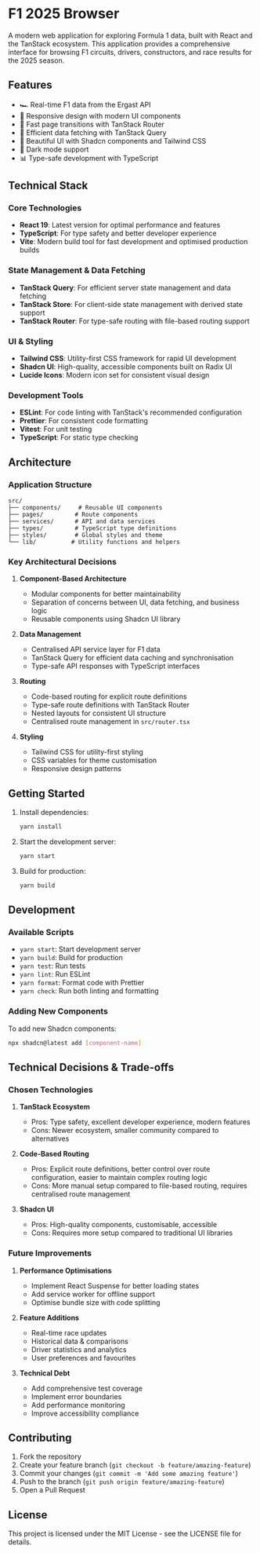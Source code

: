 # F1 2025 Browser

A modern web application for exploring Formula 1 data, built with React and the TanStack ecosystem. This application provides a comprehensive interface for browsing F1 circuits, drivers, constructors, and race results for the 2025 season.

## Features

- 🏎️ Real-time F1 data from the Ergast API
- 📱 Responsive design with modern UI components
- 🚀 Fast page transitions with TanStack Router
- 🔄 Efficient data fetching with TanStack Query
- 🎨 Beautiful UI with Shadcn components and Tailwind CSS
- 🌙 Dark mode support
- 📊 Type-safe development with TypeScript

## Technical Stack

### Core Technologies

- **React 19**: Latest version for optimal performance and features
- **TypeScript**: For type safety and better developer experience
- **Vite**: Modern build tool for fast development and optimised production builds

### State Management & Data Fetching

- **TanStack Query**: For efficient server state management and data fetching
- **TanStack Store**: For client-side state management with derived state support
- **TanStack Router**: For type-safe routing with file-based routing support

### UI & Styling

- **Tailwind CSS**: Utility-first CSS framework for rapid UI development
- **Shadcn UI**: High-quality, accessible components built on Radix UI
- **Lucide Icons**: Modern icon set for consistent visual design

### Development Tools

- **ESLint**: For code linting with TanStack's recommended configuration
- **Prettier**: For consistent code formatting
- **Vitest**: For unit testing
- **TypeScript**: For static type checking

## Architecture

### Application Structure

```
src/
├── components/     # Reusable UI components
├── pages/         # Route components
├── services/      # API and data services
├── types/         # TypeScript type definitions
├── styles/        # Global styles and theme
└── lib/          # Utility functions and helpers
```

### Key Architectural Decisions

1. **Component-Based Architecture**

   - Modular components for better maintainability
   - Separation of concerns between UI, data fetching, and business logic
   - Reusable components using Shadcn UI library

2. **Data Management**

   - Centralised API service layer for F1 data
   - TanStack Query for efficient data caching and synchronisation
   - Type-safe API responses with TypeScript interfaces

3. **Routing**

   - Code-based routing for explicit route definitions
   - Type-safe route definitions with TanStack Router
   - Nested layouts for consistent UI structure
   - Centralised route management in `src/router.tsx`

4. **Styling**
   - Tailwind CSS for utility-first styling
   - CSS variables for theme customisation
   - Responsive design patterns

## Getting Started

1. Install dependencies:

   ```bash
   yarn install
   ```

2. Start the development server:

   ```bash
   yarn start
   ```

3. Build for production:
   ```bash
   yarn build
   ```

## Development

### Available Scripts

- `yarn start`: Start development server
- `yarn build`: Build for production
- `yarn test`: Run tests
- `yarn lint`: Run ESLint
- `yarn format`: Format code with Prettier
- `yarn check`: Run both linting and formatting

### Adding New Components

To add new Shadcn components:

```bash
npx shadcn@latest add [component-name]
```

## Technical Decisions & Trade-offs

### Chosen Technologies

1. **TanStack Ecosystem**

   - Pros: Type safety, excellent developer experience, modern features
   - Cons: Newer ecosystem, smaller community compared to alternatives

2. **Code-Based Routing**

   - Pros: Explicit route definitions, better control over route configuration, easier to maintain complex routing logic
   - Cons: More manual setup compared to file-based routing, requires centralised route management

3. **Shadcn UI**
   - Pros: High-quality components, customisable, accessible
   - Cons: Requires more setup compared to traditional UI libraries

### Future Improvements

1. **Performance Optimisations**

   - Implement React Suspense for better loading states
   - Add service worker for offline support
   - Optimise bundle size with code splitting

2. **Feature Additions**

   - Real-time race updates
   - Historical data & comparisons
   - Driver statistics and analytics
   - User preferences and favourites

3. **Technical Debt**
   - Add comprehensive test coverage
   - Implement error boundaries
   - Add performance monitoring
   - Improve accessibility compliance

## Contributing

1. Fork the repository
2. Create your feature branch (`git checkout -b feature/amazing-feature`)
3. Commit your changes (`git commit -m 'Add some amazing feature'`)
4. Push to the branch (`git push origin feature/amazing-feature`)
5. Open a Pull Request

## License

This project is licensed under the MIT License - see the LICENSE file for details.
